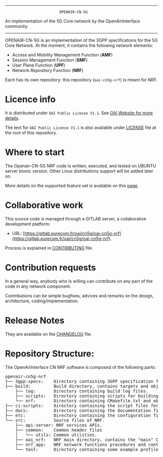------------------------------------------------------------------------------

                             OPENAIR-CN-5G
 An implementation of the 5G Core network by the OpenAirInterface community.

------------------------------------------------------------------------------

OPENAIR-CN-5G is an implementation of the 3GPP specifications for the 5G Core Network.
At the moment, it contains the following network elements:

* Access and Mobility Management Function (**AMF**)
* Session Management Function (**SMF**)
* User Plane Function (**UPF**)
* Network Repository Function (**NRF**)

Each has its own repository: this repository (`oai-cn5g-nrf`) is meant for NRF.

# Licence info

It is distributed under `OAI Public License V1.1`.
See [OAI Website for more details](https://www.openairinterface.org/?page_id=698).

The text for `OAI Public License V1.1` is also available under [LICENSE](LICENSE)
file at the root of this repository.

# Where to start

The Openair-CN-5G NRF code is written, executed, and tested on UBUNTU server bionic version.
Other Linux distributions support will be added later on.

More details on the supported feature set is available on this [page](docs/FEATURE_SET.md).

# Collaborative work

This source code is managed through a GITLAB server, a collaborative development platform:

*  URL: [https://gitlab.eurecom.fr/oai/cn5g/oai-cn5g-nrf](https://gitlab.eurecom.fr/oai/cn5g/oai-cn5g-nrf).

Process is explained in [CONTRIBUTING](CONTRIBUTING.md) file.

# Contribution requests

In a general way, anybody who is willing can contribute on any part of the
code in any network component.

Contributions can be simple bugfixes, advices and remarks on the design,
architecture, coding/implementation.

# Release Notes

They are available on the [CHANGELOG](CHANGELOG.md) file.

# Repository Structure:

The OpenAirInterface CN NRF software is composed of the following parts: 

<pre>
openair-cn5g-nrf
├── 3gpp-specs:    Directory containing 3GPP specification files (YAML) used to implement NRF network function. 
├── build:         Build directory, contains targets and object files generated by compilation of network functions. 
    ├── log:       Directory containing build log files.
    ├── scripts:   Directory containing scripts for building network functions.
    └── nrf:       Directory containing CMakefile.txt and object files generated by compilation of NRF network function. 
├── ci-scripts:    Directory containing the script files for CI framework.
├── docs:          Directory containing the documentation files.
├── etc:           Directory containing the configuration file to be deployed for NRF.
└── src:           Source files of NRF.
    ├── api-server: NRF services APIs. 
    ├── common:    Common header files
    │   └── utils: Common utilities.
    ├── oai_nrf:   NRF main directory, contains the "main" CMakeLists.txt file.
    ├── nrf_app:   NRF network functions procedures and contexts.
    └── test:      Directory containing some example profiles for e.g., AMF, SMF.
</pre>
